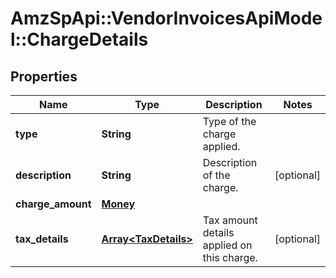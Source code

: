 # AmzSpApi::VendorInvoicesApiModel::ChargeDetails

## Properties
Name | Type | Description | Notes
------------ | ------------- | ------------- | -------------
**type** | **String** | Type of the charge applied. | 
**description** | **String** | Description of the charge. | [optional] 
**charge_amount** | [**Money**](Money.md) |  | 
**tax_details** | [**Array&lt;TaxDetails&gt;**](TaxDetails.md) | Tax amount details applied on this charge. | [optional] 

